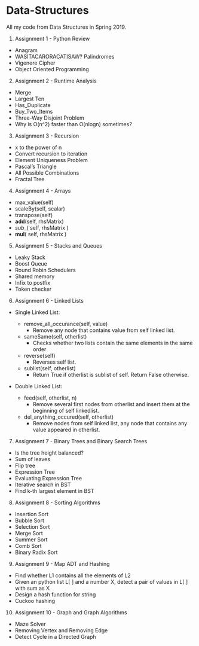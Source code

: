 # Data-Structures
All my code from Data Structures in Spring 2019.

1. Assignment 1 - Python Review
  - Anagram
  - WASITACARORACATISAW? Palindromes
  - Vigenere Cipher
  - Object Oriented Programming
  
2. Assignment 2 - Runtime Analysis
  - Merge
  - Largest Ten
  - Has_Duplicate
  - Buy_Two_Items
  - Three-Way Disjoint Problem
  - Why	is	O(n^2)	faster	than	O(nlogn)	sometimes?
  
3. Assignment 3 - Recursion
  - x	to	the	power	of	n
  - Convert	recursion	to	iteration
  - Element	Uniqueness	Problem
  - Pascal’s	Triangle
  - All	Possible	Combinations
  - Fractal	Tree
  
4. Assignment 4 - Arrays
  - max_value(self)
  - scaleBy(self,	scalar)
  - transpose(self)
  - __add__(self,	rhsMatrix)
  - _sub__(	self,	rhsMatrix	)
  - __mul__(	self,	rhsMatrix	)
  
5. Assignment 5 - Stacks and Queues
  - Leaky Stack
  - Boost Queue
  - Round Robin Schedulers
  - Shared memory
  - Infix to postfix
  - Token checker
  
6. Assignment 6 - Linked Lists
  - Single Linked List:
      - remove_all_occurance(self, value)
        - Remove any node that contains value from self linked list.
      - sameSame(self, otherlist)
        - Checks whether two lists contain the same elements in the same order
      - reverse(self)
        - Reverses self list.
      - sublist(self, otherlist)
        - Return True if otherlist is sublist of self. Return False otherwise.

  - Double Linked List:
      - feed(self, otherlist, n)
        - Remove several first nodes from otherlist and insert them at the beginning of self linkedlist.
      - del_anything_occured(self, otherlist)
        - Remove nodes from self linked list, any node that contains any value
  appeared in otherlist.
  
7. Assignment 7 - Binary Trees and Binary Search Trees
  - Is the tree height balanced?
  - Sum of leaves
  - Flip tree
  - Expression Tree
  - Evaluating Expression Tree
  - Iterative search in BST
  - Find k-th largest element in BST

8. Assignment 8 - Sorting Algorithms
  - Insertion Sort
  - Bubble Sort
  - Selection Sort
  - Merge Sort
  - Summer Sort
  - Comb Sort
  - Binary Radix Sort
  
9. Assignment 9 - Map ADT and Hashing
  - Find whether L1 contains all the elements of L2
  - Given an python list L[ ] and a number X, detect a pair of values in L[ ] with sum as X
  - Design a hash function for string
  - Cuckoo hashing

10. Assignment 10 - Graph and Graph Algorithms
  - Maze Solver
  - Removing Vertex and Removing Edge
  - Detect Cycle in a Directed Graph
